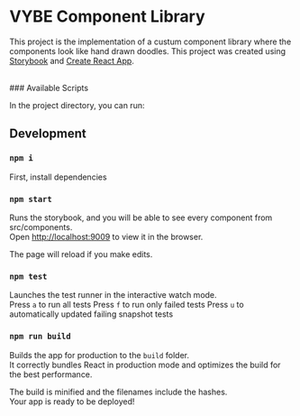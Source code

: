# VYBE Component Library

This project is the implementation of a custum component library where the components look like hand drawn doodles.
This project was created using [Storybook](https://storybook.js.org/) and [Create React App](https://github.com/facebook/create-react-app).

<br />
### Available Scripts

In the project directory, you can run:

## Development

### `npm i`

First, install dependencies

### `npm start`

Runs the storybook, and you will be able to see every component from src/components.<br />
Open [http://localhost:9009](http://localhost:9009) to view it in the browser.

The page will reload if you make edits.<br />

### `npm test`

Launches the test runner in the interactive watch mode.<br />
Press `a` to run all tests
Press `f` to run only failed tests
Press `u` to automatically updated failing snapshot tests

### `npm run build`

Builds the app for production to the `build` folder.<br />
It correctly bundles React in production mode and optimizes the build for the best performance.

The build is minified and the filenames include the hashes.<br />
Your app is ready to be deployed!
